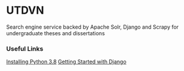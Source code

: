 # UTDVN
Search engine service backed by Apache Solr, Django and Scrapy for undergraduate theses and dissertations

### Useful Links
[Installing Python 3.8](https://www.python.org/downloads/)
[Getting Started with Django](https://www.djangoproject.com/start/)